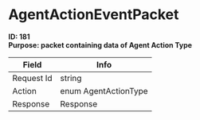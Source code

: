 # AgentActionEventPacket

**ID: 181**  
**Purpose: packet containing data of Agent Action Type**  

<table><thead><tr><th>Field</th><th>Info</th></tr></thead><tbody>
<tr><td>Request Id</td><td>string</td></tr>
<tr><td>Action</td><td>enum AgentActionType</td></tr>
<tr><td>Response</td><td>Response</td></tr>
</tbody></table>